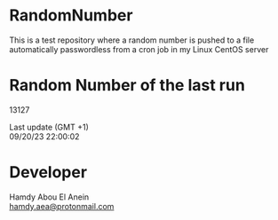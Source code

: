 # RandomNumber    
This is a test repository where a random number is pushed to a file automatically passwordless from a cron job in my Linux CentOS server    
# Random Number of the last run   
13127
      
Last update (GMT +1)    
09/20/23 22:00:02
# Developer    
Hamdy Abou El Anein   
hamdy.aea@protonmail.com
